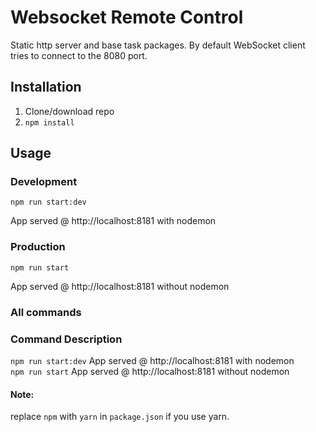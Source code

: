 # Websocket Remote Control
Static http server and base task packages. By default WebSocket client tries to connect to the 8080 port.

## Installation  
1. Clone/download repo  
2. `npm install`
## Usage
### Development

`npm run start:dev`

App served @ http://localhost:8181 with nodemon
### Production

`npm run start`

App served @ http://localhost:8181 without nodemon
### All commands

### Command Description
`npm run start:dev`	App served @ http://localhost:8181 with nodemon  
`npm run start`	App served @ http://localhost:8181 without nodemon
#### Note: 
replace `npm` with `yarn` in `package.json` if you use yarn.
